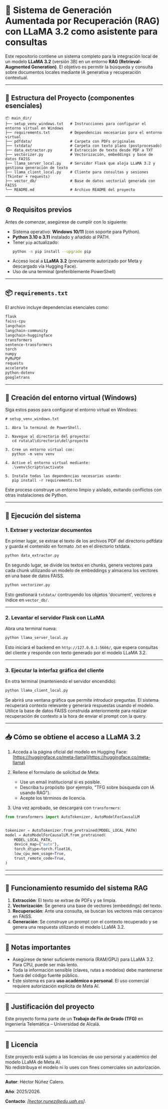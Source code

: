 # 🧠 Sistema de Generación Aumentada por Recuperación (RAG) con LLaMA 3.2 como asistente para consultas

Este repositorio contiene un sistema completo para la integración local de un modelo **LLaMA 3.2** (versión 3B) en un entorno **RAG (Retrieval-Augmented Generation)**. El objetivo es permitir la búsqueda y consulta sobre documentos locales mediante IA generativa y recuperación contextual.

---

## 📁 Estructura del Proyecto (componentes esenciales)

```
📦 main_dir/
├── setup_venv_windows.txt   # Instrucciones para configurar el entorno virtual en Windows
├── requirements.txt         # Dependencias necesarias para el entorno virtual
├── pdfdata/                 # Carpeta con PDFs originales
├── txtdata/                 # Carpeta con texto plano (postprocesado)
├── data_extractor.py        # Extracción de texto desde PDF a TXT
├── vectorizer.py            # Vectorización, embeddings y base de datos FAISS
├── llama_server_local.py    # Servidor Flask que aloja LLaMA 3.2 y gestiona generación de texto
├── llama_client_local.py    # Cliente para consultas y sesiones (Tkinter + requests)
├── vector_db/               # Base de datos vectorial generada con FAISS
└── README.md                # Archivo README del proyecto
```

---

## ⚙️ Requisitos previos

Antes de comenzar, asegúrese de cumplir con lo siguiente:

- Sistema operativo: **Windows 10/11** (con soporte para Python).
- **Python 3.10 o 3.11** instalado y añadido al PATH.
- Tener `pip` actualizado:  
  ```bash
  python -m pip install --upgrade pip
  ```
- Acceso local a **LLaMA 3.2** (previamente autorizado por Meta y descargado vía Hugging Face).
- Uso de una terminal (preferiblemente PowerShell)

---

## 📦 `requirements.txt`

El archivo incluye dependencias esenciales como:

```txt
flask                        
faiss-cpu        
langchain           
langchain-community        
langchain-huggingface     
transformers                  
sentence-transformers         
torch                           
numpy                   
PyMuPDF                         
requests                        
accelerate                      
python-dotenv
googletrans
```

---

## 🐍 Creación del entorno virtual (Windows)

Siga estos pasos para configurar el entorno virtual en Windows:

```plaintext
# setup_venv_windows.txt

1. Abra la terminal de PowerShell.

2. Navegue al directorio del proyecto:
   cd ruta\al\directorio\del\proyecto

3. Cree un entorno virtual con:
   python -m venv venv

4. Active el entorno virtual mediante:
   .\venv\Scripts\activate

5. Instale todas las dependencias necesarias usando:
   pip install -r requirements.txt

```

Este proceso construye un entorno limpio y aislado, evitando conflictos con otras instalaciones de Python.

---

## 🚀 Ejecución del sistema

### 1. Extraer y vectorizar documentos

En primer lugar, se extrae el texto de los archivos PDF del directorio pdfdata y guarda el contenido en formato .txt en el directorio txtdata.

```bash
python data_extractor.py
```

En segundo lugar, se divide los textos en chunks, genera vectores para cada chunk utilizando un modelo de embeddings y almacena los vectores en una base de datos FAISS.

```bash
python vectorizer.py
```

Esto gestionará `txtdata/` contruyendo los objetos 'document', vectores e índice en `vector_db/`.

---

### 2. Levantar el servidor Flask con LLaMA

Abra una terminal nueva:

```bash
python llama_server_local.py
```

Esto iniciará el backend en `http://127.0.0.1:5666/`, que espera consultas del cliente y responde con texto generado por el modelo LLaMA 3.2.

---

### 3. Ejecutar la interfaz gráfica del cliente

En otra terminal (manteniendo el servidor encendido):

```bash
python llama_client_local.py
```

Se abrirá una ventana gráfica que permite introducir preguntas. El sistema recuperará contexto relevante y generará respuestas usando el modelo.
Utilice la base de datos FAISS construida anteriormente para realizar recuperación de contexto a la hora de enviar el prompt con la query. 

---

## 📥 Cómo se obtiene el acceso a LLaMA 3.2

1. Acceda a la página oficial del modelo en Hugging Face:  
    [https://huggingface.co/meta-llama](https://huggingface.co/meta-llama)

2. Rellene el formulario de solicitud de Meta:
   - Use un email institucional si es posible.
   - Describa tu propósito (por ejemplo, "TFG sobre búsqueda con IA usando RAG").
   - Acepte los términos de licencia.

3. Una vez aprobado, se descargará con `transformers`:

```python
from transformers import AutoTokenizer, AutoModelForCausalLM


tokenizer = AutoTokenizer.from_pretrained(MODEL_LOCAL_PATH)
model = AutoModelForCausalLM.from_pretrained(
    MODEL_LOCAL_PATH,
    device_map={"auto"},
    torch_dtype=torch.float16,
    low_cpu_mem_usage=True,
    trust_remote_code=True,
)
```

---
---

## 🧠 Funcionamiento resumido del sistema RAG

1. **Extracción**: El texto se extrae de PDFs y se limpia.
2. **Vectorización**: Se genera una base de vectores (embeddings) del texto.
3. **Recuperación**: Ante una consulta, se buscan los vectores más cercanos en FAISS.
4. **Generación**: Se construye un prompt con el contexto recuperado y se genera una respuesta utilizando el modelo LLaMA 3.2.

---

## 🔐 Notas importantes

- Asegúrese de tener suficiente memoria (RAM/GPU) para LLaMA 3.2. Para CPU, puede ser más lento.
- Toda la información sensible (claves, rutas a modelos) debe mantenerse fuera del código fuente público.
- Este sistema es para **uso académico o personal**. El uso comercial requiere autorización explícita de Meta AI.

---

## 🤝 Justificación del proyecto

Este proyecto forma parte de un **Trabajo de Fin de Grado (TFG)** en Ingeniería Telemática – Universidad de Alcalá.  

---

## 📄 Licencia

Este proyecto está sujeto a las licencias de uso personal y académico del modelo LLaMA de Meta AI.  
No redistribuya el modelo ni lo uses con fines comerciales sin autorización.

---

**Autor**: Héctor Núñez Calero.

**Año**: 2025/2026.

**Contacto**: *[hector.nunez@edu.uah.es]*.
